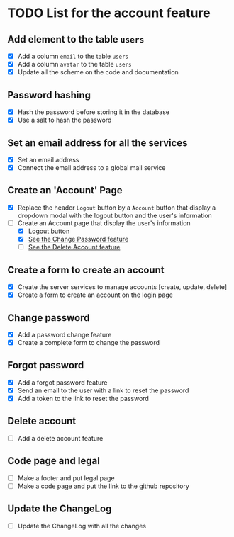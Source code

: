 # TODO List for the account feature

## Add element to the table `users`

- [x] Add a column `email` to the table `users`
- [x] Add a column `avatar` to the table `users`
- [x] Update all the scheme on the code and documentation

## Password hashing

- [x] Hash the password before storing it in the database
- [x] Use a salt to hash the password

## Set an email address for all the services

- [x] Set an email address
- [x] Connect the email address to a global mail service

## Create an 'Account' Page

- [x] Replace the header `Logout` button by a `Account` button that display a dropdown modal with the logout button and the user's information
- [ ] Create an Account page that display the user's information
  - [x] [Logout button](#logout-button)
  - [x] [See the Change Password feature](#change-password)
  - [ ] [See the Delete Account feature](#delete-account)

## Create a form to create an account

- [x] Create the server services to manage accounts [create, update, delete]
- [x] Create a form to create an account on the login page

## Change password

- [x] Add a password change feature
- [x] Create a complete form to change the password

## Forgot password

- [x] Add a forgot password feature
- [x] Send an email to the user with a link to reset the password
- [x] Add a token to the link to reset the password

## Delete account

- [ ] Add a delete account feature

## Code page and legal

- [ ] Make a footer and put legal page
- [ ] Make a code page and put the link to the github repository

## Update the ChangeLog

- [ ] Update the ChangeLog with all the changes

